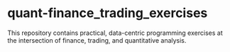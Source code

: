 # quant-finance_trading_exercises
This repository contains practical, data-centric programming exercises at the intersection of finance, trading, and quantitative analysis.
